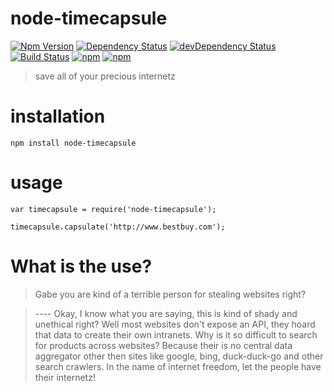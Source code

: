 # node-timecapsule
[![Npm Version](https://img.shields.io/npm/v/node-timecapsule.svg)](https://www.npmjs.com/package/node-timecapsule)
[![Dependency Status](https://david-dm.org/gabrielcsapo/node-timecapsule.svg)](https://david-dm.org/gabrielcsapo/node-timecapsule)
[![devDependency Status](https://david-dm.org/gabrielcsapo/node-timecapsule/dev-status.svg)](https://david-dm.org/gabrielcsapo/node-timecapsule#info=devDependencies)
[![Build Status](https://travis-ci.org/gabrielcsapo/node-timecapsule.svg?branch=master)](https://travis-ci.org/gabrielcsapo/node-timecapsule)
[![npm](https://img.shields.io/npm/dt/node-timecapsule.svg)]()
[![npm](https://img.shields.io/npm/dm/node-timecapsule.svg)]()

> save all of your precious internetz

# installation

```npm install node-timecapsule```

# usage

```
var timecapsule = require('node-timecapsule');

timecapsule.capsulate('http://www.bestbuy.com');
```

# What is the use?

> Gabe you are kind of a terrible person for stealing websites right?

> ---- Okay, I know what you are saying, this is kind of shady and unethical right? Well most websites don't expose an API, they hoard that data to create their own intranets. Why is it so difficult to search for products across websites? Because their is no central data aggregator other then sites like google, bing, duck-duck-go and other search crawlers. In the name of internet freedom, let the people have their internetz!
